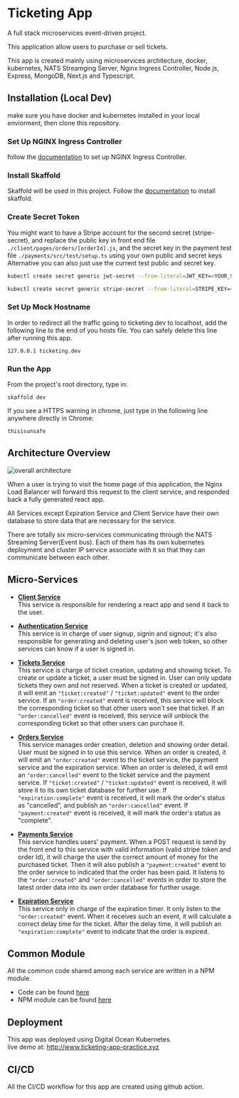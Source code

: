 # Ticketing App
A full stack microservices event-driven project. 

This application allow users to purchase or sell tickets.

This app is created mainly using microservices architecture, docker, kubernetes, NATS Streamging Server, Nginx Ingress Controller, Node.js, Express, MongoDB, Next.js and Typescript.

## Installation (Local Dev)
make sure you have docker and kubernetes installed in your local enviorment, then clone this repository.

### Set Up NGINX Ingress Controller
follow the [documentation](https://kubernetes.github.io/ingress-nginx/deploy/) to set up NGINX Ingress Controller.

### Install Skaffold
Skaffold will be used in this project. Follow the [documentation](https://skaffold.dev/docs/install/) to install skaffold.

### Create Secret Token
You might want to have a Stripe account for the second secret (stripe-secret), and replace the public key in front end file `./client/pages/orders/[orderId].js`, and the secret key in the payment test file `./payments/src/test/setup.ts` using your own public and secret keys <br>
Alternative you can also just use the current test public and secret key.

```bash
kubectl create secret generic jwt-secret --from-literal=JWT_KEY=<YOUR_SECRET_KEY>

kubectl create secret generic stripe-secret --from-literal=STRIPE_KEY=<YOUR_SECRET_KEY>
```

### Set Up Mock Hostname
In order to redirect all the traffic going to ticketing.dev to localhost, add the following line to the end of you hosts file. You can safely delete this line after running this app.
```
127.0.0.1 ticketing.dev
```

### Run the App
From the project's root directory, type in:
```
skaffold dev
```

If you see a HTTPS warning in chrome, just type in the following line anywhere directly in Chrome:
```
thisisunsafe
```

## Architecture Overview
![overall architecture](https://i.ibb.co/MVmWxV9/overall-architecture.jpg)

When a user is trying to visit the home page of this application, the Nginx Load Balancer will forward this request to the client service, and responded back a fully generated react app.

All Services except Expiration Service and Client Service have their own database to store data that are necessary for the service.

There are totally six micro-services communicating through the NATS Streaming Server(Event bus). Each of them has its own kubernetes deployment and cluster IP service associate with it so that they can communicate between each other. 

## Micro-Services
- **[Client Service](https://github.com/WeijuZheng/ticketing/tree/master/client)** <br>
This service is responsible for rendering a react app and send it back to the user.

- **[Authentication Service](https://github.com/WeijuZheng/ticketing/tree/master/auth)** <br>
This service is in charge of user signup, signin and signout; it's also responsible for generating and deleting user's json web token, so other services can know if a user is signed in.

- **[Tickets Service](https://github.com/WeijuZheng/ticketing/tree/master/tickets)** <br>
This service is charge of ticket creation, updating and showing ticket. To create or update a ticket, a user must be signed in. User can only update tickets they own and not reserved. When a ticket is created or updated, it will emit an `"ticket:created"` / `"ticket:updated"` event to the order service. If an `"order:created"` event is received, this service will block the corresponding ticket so that other users won't see that ticket.  If an `"order:cancelled"` event is received, this service will unblock the corresponding ticket so that other users can purchase it.

- **[Orders Service](https://github.com/WeijuZheng/ticketing/tree/master/orders)** <br>
This service manages order creation, deletion and showing order detail. User must be signed in to use this service. When an order is created, it will emit an `"order:created"` event to the ticket service, the payment service and the expiration service. When an order is deleted, it will emit an `"order:cancelled"` event to the ticket service and the payment service. If `"ticket:created"` / `"ticket:updated"` event is received, it will store it to its own ticket database for further use. If `"expiration:complete"` event is received, it will mark the order's status as "cancelled", and publish an `"order:cancelled"` event. If `"payment:created"` event is received, it will mark the order's status as "complete".

- **[Payments Service](https://github.com/WeijuZheng/ticketing/tree/master/payments)** <br>
This service handles users' payment. When a POST request is send by the front end to this service with valid information (valid stripe token and order Id), it will charge the user the correct amount of money for the purchased ticket. Then it will also publish a `"payment:created"` event to the order service to indicated that the order has been paid. It listens to the `"order:created"` and `"order:cancelled"` events in order to store the latest order data into its own order database for further usage.

- **[Expiration Service](https://github.com/WeijuZheng/ticketing/tree/master/expiration)** <br>
This service only in charge of the expiration timer. It only listen to the `"order:created"` event. When it receives such an event, it will calculate a correct delay time for the ticket. After the delay time, it will publish an `"expiration:complete"` event to indicate that the order is expired.

## Common Module
All the common code shared among each service are written in a NPM module.<br> 
- Code can be found [here](https://github.com/WeijuZheng/ticketing-common/tree/7417330665b3f90442fc5007cf10666bcc1b2751)<br>
- NPM module can be found [here](https://www.npmjs.com/package/@wztickets/common) 

## Deployment
This app was deployed using Digital Ocean Kubernetes. <br>
live demo at: http://www.ticketing-app-practice.xyz

## CI/CD
All the CI/CD workflow for this app are created using github action.